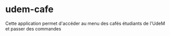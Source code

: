 # udem-cafe
Cette application permet d'accéder au menu des cafés étudiants de l'UdeM et passer des commandes
